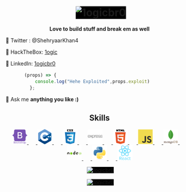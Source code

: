 <!-- <h1 align="center" src="">Hi 👋, I'm Shehryaar 👨‍💻 </h1> -->
<h1 align="center">&nbsp;<img style="background-color:black" align="center" src="https://readme-typing-svg.herokuapp.com?font=Silkscreen&size=31&duration=4000&pause=1000&color=190CCD&background=FFFFFF00&center=true&vCenter=true&width=600&height=100&lines=++Hi+%F0%9F%91%8B%2C+I'm+Shehryaar+Khan+%F0%9F%91%A8%E2%80%8D%F0%9F%92%BB+;Nice+to+have+you+here+%3A)" alt="1ogicbr0" /></h1>

<!--[![Typing SVG](https://readme-typing-svg.herokuapp.com/?lines=Hi+👋++I'm+Shehryaar+👨‍💻)](https://git.io/typing-svg)-->

<p align="center"><b>Love to build stuff and break em as well</b></p>
 
   🔸 Twitter : @ShehryaarKhan4
 
   🔸 HackTheBox: [1ogic](https://app.hackthebox.com/profile/171965)

   🔹 LinkedIn: [1ogicbr0](https://www.linkedin.com/in/1ogicbr0)
   
 ```javascript
        (props) => {
            console.log("Hehe Exploited",props.exploit)
          };
  ```


💬 Ask me  **anything you like :)**

<p align="left">
</p>

<h2 align="center">Skills</h2>
<p align="center"> <a href="https://getbootstrap.com" target="_blank" rel="noreferrer"><img src="https://raw.githubusercontent.com/devicons/devicon/master/icons/bootstrap/bootstrap-plain-wordmark.svg" alt="bootstrap" width="40" height="40"/> </a> &nbsp;&nbsp;&nbsp;&nbsp;&nbsp;<a href="https://www.w3schools.com/cpp/" target="_blank" rel="noreferrer"> <img src="https://raw.githubusercontent.com/devicons/devicon/master/icons/cplusplus/cplusplus-original.svg" alt="cplusplus" width="40" height="40"/> </a> &nbsp;&nbsp;&nbsp;&nbsp;&nbsp;<a href="https://www.w3schools.com/css/" target="_blank" rel="noreferrer"> <img src="https://raw.githubusercontent.com/devicons/devicon/master/icons/css3/css3-original-wordmark.svg" alt="css3" width="40" height="40"/> </a> &nbsp;&nbsp;&nbsp;&nbsp;&nbsp;<a href="https://expressjs.com" target="_blank" rel="noreferrer"> <img src="https://raw.githubusercontent.com/devicons/devicon/master/icons/express/express-original-wordmark.svg" alt="express" width="40" height="40"/> </a> &nbsp;&nbsp;&nbsp;&nbsp;&nbsp;<a href="https://www.w3.org/html/" target="_blank" rel="noreferrer"> <img src="https://raw.githubusercontent.com/devicons/devicon/master/icons/html5/html5-original-wordmark.svg" alt="html5" width="40" height="40"/> </a> &nbsp;&nbsp;&nbsp;&nbsp;&nbsp;<a href="https://developer.mozilla.org/en-US/docs/Web/JavaScript" target="_blank" rel="noreferrer"> <img src="https://raw.githubusercontent.com/devicons/devicon/master/icons/javascript/javascript-original.svg" alt="javascript" width="40" height="40"/> </a> &nbsp;&nbsp;&nbsp;&nbsp;&nbsp;<a href="https://www.mongodb.com/" target="_blank" rel="noreferrer"> <img src="https://raw.githubusercontent.com/devicons/devicon/master/icons/mongodb/mongodb-original-wordmark.svg" alt="mongodb" width="40" height="40"/> </a> &nbsp;&nbsp;&nbsp;&nbsp;&nbsp;<a href="https://nodejs.org" target="_blank" rel="noreferrer"> <img src="https://raw.githubusercontent.com/devicons/devicon/master/icons/nodejs/nodejs-original-wordmark.svg" alt="nodejs" width="40" height="40"/> </a> &nbsp;&nbsp;&nbsp;&nbsp;&nbsp;<a href="https://www.python.org" target="_blank" rel="noreferrer"> <img src="https://raw.githubusercontent.com/devicons/devicon/master/icons/python/python-original.svg" alt="python" width="40" height="40"/> </a> &nbsp;&nbsp;&nbsp;&nbsp;&nbsp;<a href="https://reactjs.org/" target="_blank" rel="noreferrer"> <img src="https://raw.githubusercontent.com/devicons/devicon/master/icons/react/react-original-wordmark.svg" alt="react" width="40" height="40"/> </a> </p>


<p align="center">&nbsp;<img style="background-color:black" align="center" src="https://github-readme-stats.vercel.app/api?username=1ogicbr0&show_icons=true&locale=en&theme=algolia&icon_color=black&border_radius=5" alt="1ogicbr0" /></p>

<p align="center">&nbsp;<img style="background-color:black" align="center" src="https://github-readme-stats.vercel.app/api/top-langs/?username=1ogicbr0&layout=compact&theme=react&border_radius=5" alt="1ogicbr0" /></p>

